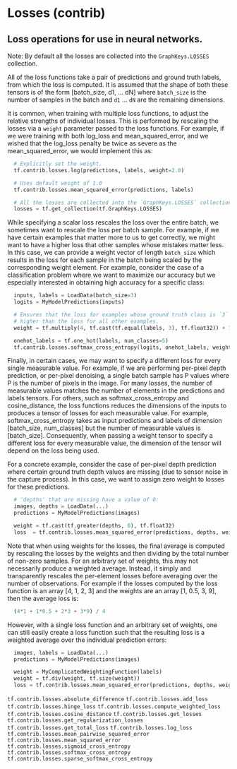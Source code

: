 # Losses (contrib)

## Loss operations for use in neural networks.

Note: By default all the losses are collected into the `GraphKeys.LOSSES`
collection.

All of the loss functions take a pair of predictions and ground truth labels,
from which the loss is computed. It is assumed that the shape of both these
tensors is of the form [batch_size, d1, ... dN] where `batch_size` is the number
of samples in the batch and `d1` ... `dN` are the remaining dimensions.

It is common, when training with multiple loss functions, to adjust the relative
strengths of individual losses. This is performed by rescaling the losses via
a `weight` parameter passed to the loss functions. For example, if we were
training with both log_loss and mean_squared_error, and we wished that the
log_loss penalty be twice as severe as the mean_squared_error, we would
implement this as:

```python
  # Explicitly set the weight.
  tf.contrib.losses.log(predictions, labels, weight=2.0)

  # Uses default weight of 1.0
  tf.contrib.losses.mean_squared_error(predictions, labels)

  # All the losses are collected into the `GraphKeys.LOSSES` collection.
  losses = tf.get_collection(tf.GraphKeys.LOSSES)
```

While specifying a scalar loss rescales the loss over the entire batch,
we sometimes want to rescale the loss per batch sample. For example, if we have
certain examples that matter more to us to get correctly, we might want to have
a higher loss that other samples whose mistakes matter less. In this case, we
can provide a weight vector of length `batch_size` which results in the loss
for each sample in the batch being scaled by the corresponding weight element.
For example, consider the case of a classification problem where we want to
maximize our accuracy but we especially interested in obtaining high accuracy
for a specific class:

```python
  inputs, labels = LoadData(batch_size=3)
  logits = MyModelPredictions(inputs)

  # Ensures that the loss for examples whose ground truth class is `3` is 5x
  # higher than the loss for all other examples.
  weight = tf.multiply(4, tf.cast(tf.equal(labels, 3), tf.float32)) + 1

  onehot_labels = tf.one_hot(labels, num_classes=5)
  tf.contrib.losses.softmax_cross_entropy(logits, onehot_labels, weight=weight)
```

Finally, in certain cases, we may want to specify a different loss for every
single measurable value. For example, if we are performing per-pixel depth
prediction, or per-pixel denoising, a single batch sample has P values where P
is the number of pixels in the image. For many losses, the number of measurable
values matches the number of elements in the predictions and labels tensors.
For others, such as softmax_cross_entropy and cosine_distance, the
loss functions reduces the dimensions of the inputs to produces a tensor of
losses for each measurable value. For example, softmax_cross_entropy takes as
input predictions and labels of dimension [batch_size, num_classes] but the
number of measurable values is [batch_size]. Consequently, when passing a weight
tensor to specify a different loss for every measurable value, the dimension of
the tensor will depend on the loss being used.

For a concrete example, consider the case of per-pixel depth prediction where
certain ground truth depth values are missing (due to sensor noise in the
capture process). In this case, we want to assign zero weight to losses for
these predictions.

```python
  # 'depths' that are missing have a value of 0:
  images, depths = LoadData(...)
  predictions = MyModelPredictions(images)

  weight = tf.cast(tf.greater(depths, 0), tf.float32)
  loss  = tf.contrib.losses.mean_squared_error(predictions, depths, weight)
```

Note that when using weights for the losses, the final average is computed
by rescaling the losses by the weights and then dividing by the total number of
non-zero samples. For an arbitrary set of weights, this may not necessarily
produce a weighted average. Instead, it simply and transparently rescales the
per-element losses before averaging over the number of observations. For example
if the losses computed by the loss function is an array [4, 1, 2, 3] and the
weights are an array [1, 0.5, 3, 9], then the average loss is:

```python
  (4*1 + 1*0.5 + 2*3 + 3*9) / 4
```

However, with a single loss function and an arbitrary set of weights, one can
still easily create a loss function such that the resulting loss is a
weighted average over the individual prediction errors:


```python
  images, labels = LoadData(...)
  predictions = MyModelPredictions(images)

  weight = MyComplicatedWeightingFunction(labels)
  weight = tf.div(weight, tf.size(weight))
  loss = tf.contrib.losses.mean_squared_error(predictions, depths, weight)
```

`tf.contrib.losses.absolute_difference`
`tf.contrib.losses.add_loss`
`tf.contrib.losses.hinge_loss`
`tf.contrib.losses.compute_weighted_loss`
`tf.contrib.losses.cosine_distance`
`tf.contrib.losses.get_losses`
`tf.contrib.losses.get_regularization_losses`
`tf.contrib.losses.get_total_loss`
`tf.contrib.losses.log_loss`
`tf.contrib.losses.mean_pairwise_squared_error`
`tf.contrib.losses.mean_squared_error`
`tf.contrib.losses.sigmoid_cross_entropy`
`tf.contrib.losses.softmax_cross_entropy`
`tf.contrib.losses.sparse_softmax_cross_entropy`


